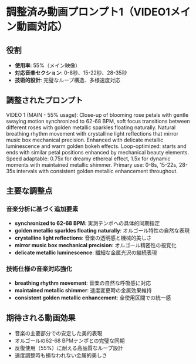 # 調整済み動画プロンプト1（VIDEO1メイン動画対応）

## 役割
- **使用率**: 55%（メイン映像）
- **対応音楽セクション**: 0-8秒、15-22秒、28-35秒
- **技術的設計**: 完璧なループ構造、多様速度対応

## 調整されたプロンプト

VIDEO 1 (MAIN - 55% usage): Close-up of blooming rose petals with gentle swaying motion synchronized to 62-68 BPM, soft focus transitions between different roses with golden metallic sparkles floating naturally. Natural breathing rhythm movement with crystalline light reflections that mirror music box mechanical precision. Enhanced with delicate metallic luminescence and warm golden bokeh effects. Loop-optimized: starts and ends with similar petal positions enhanced by mechanical beauty elements. Speed adaptable: 0.75x for dreamy ethereal effect, 1.5x for dynamic moments with maintained metallic shimmer. Primary use: 0-8s, 15-22s, 28-35s intervals with consistent golden metallic enhancement throughout.

## 主要な調整点

### 音楽分析に基づく追加要素
- **synchronized to 62-68 BPM**: 実測テンポへの具体的同期指定
- **golden metallic sparkles floating naturally**: オルゴール特性の自然な表現
- **crystalline light reflections**: 音楽の透明感と機械的美しさ
- **mirror music box mechanical precision**: オルゴール精密性の視覚化
- **delicate metallic luminescence**: 繊細な金属光沢の継続表現

### 技術仕様の音楽対応強化
- **breathing rhythm movement**: 音楽の自然な呼吸感に対応
- **maintained metallic shimmer**: 速度変更時の金属効果維持
- **consistent golden metallic enhancement**: 全使用区間での統一感

## 期待される動画効果
- 音楽の主要部分での安定した美的表現
- オルゴールの62-68 BPMテンポとの完璧な同期
- 反復使用（55%）に耐える高品質なループ設計
- 速度調整時も損なわれない金属的美しさ